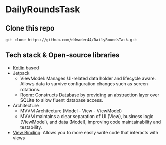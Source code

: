 # DailyRoundsTask
## Clone this repo
```
git clone https://github.com/ddvader44/DailyRoundsTask.git
```
## Tech stack & Open-source libraries
- [Kotlin](https://kotlinlang.org/) based
- Jetpack
  - ViewModel: Manages UI-related data holder and lifecycle aware. Allows data to survive configuration changes such as screen rotations.
  - Room: Constructs Database by providing an abstraction layer over SQLite to allow fluent database access.
- Architecture
  - MVVM Architecture (Model - View - ViewModel)
  - MVVM maintains a clear separation of UI (View), business logic (ViewModel), and data (Model), improving code maintainability and testability.
- [View Binding](https://developer.android.com/topic/libraries/view-binding): Allows you to more easily write code that interacts with views
